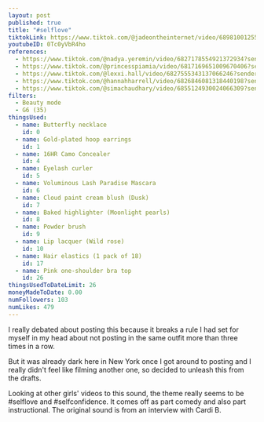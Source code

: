 ```yaml
---
layout: post
published: true
title: "#selflove"
tiktokLink: https://www.tiktok.com/@jadeontheinternet/video/6898100125508308230?sender_device=pc&sender_web_id=6891999718790268421&is_from_webapp=1
youtubeID: 0Tc0yVbR4ho
references:
  - https://www.tiktok.com/@nadya.yeremin/video/6827178554921372934?sender_device=pc&sender_web_id=6891999718790268421&is_from_webapp=1
  - https://www.tiktok.com/@princesspiamia/video/6817169651009670406?sender_device=pc&sender_web_id=6891999718790268421&is_from_webapp=1
  - https://www.tiktok.com/@lexxi.hall/video/6827555343137066246?sender_device=pc&sender_web_id=6891999718790268421&is_from_webapp=1
  - https://www.tiktok.com/@hannahharrell/video/6826846081318440198?sender_device=pc&sender_web_id=6891999718790268421&is_from_webapp=1
  - https://www.tiktok.com/@simachaudhary/video/6855124930024066309?sender_device=pc&sender_web_id=6891999718790268421&is_from_webapp=1
filters:
  - Beauty mode
  - G6 (35)
thingsUsed:
  - name: Butterfly necklace
    id: 0
  - name: Gold-plated hoop earrings
    id: 1
  - name: 16HR Camo Concealer
    id: 4
  - name: Eyelash curler
    id: 5
  - name: Voluminous Lash Paradise Mascara
    id: 6
  - name: Cloud paint cream blush (Dusk)
    id: 7
  - name: Baked highlighter (Moonlight pearls)
    id: 8
  - name: Powder brush
    id: 9
  - name: Lip lacquer (Wild rose)
    id: 10
  - name: Hair elastics (1 pack of 18)
    id: 17
  - name: Pink one-shoulder bra top
    id: 26
thingsUsedToDateLimit: 26
moneyMadeToDate: 0.00
numFollowers: 103
numLikes: 479
---
```


I really debated about posting this because it breaks a rule I had set for myself in my head about not posting in the same outfit more than three times in a row.

But it was already dark here in New York once I got around to posting and I really didn't feel like filming another one, so decided to unleash this from the drafts.

Looking at other girls' videos to this sound, the theme really seems to be #selflove and #selfconfidence. It comes off as part comedy and also part instructional. The original sound is from an interview with Cardi B.
